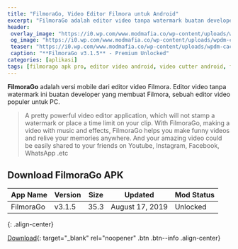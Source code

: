 ```yaml
---
title: "FilmoraGo, Video Editor Filmora untuk Android"
excerpt: "FilmoraGo adalah editor video tanpa watermark buatan developer yang membuat Filmora, sebuah editor video populer untuk PC"
header:
 overlay_image: "https://i0.wp.com/www.modmafia.co/wp-content/uploads/wpdm-cache/filmorago-900x0.png"
 og_image: "https://i0.wp.com/www.modmafia.co/wp-content/uploads/wpdm-cache/filmorago-900x0.png"
 teaser: "https://i0.wp.com/www.modmafia.co/wp-content/uploads/wpdm-cache/filmorago-900x0.png?resize=320,320"
 caption: "**FilmoraGo v3.1.5** - Premium Unlocked"
categories: [aplikasi]
tags: [filmorago apk pro, editor video android, video cutter android, filmora android]
---
```

**FilmoraGo** adalah versi mobile dari editor video Filmora. Editor video tanpa watermark ini buatan developer yang membuat Filmora, sebuah editor video populer untuk PC.

> A pretty powerful video editor application, which will not stamp a watermark or place a time limit on your clip. With FilmoraGo, making a video with music and effects, FilmoraGo helps you make funny videos and relive your memories anywhere. And your amazing video could be easily shared to your friends on Youtube, Instagram, Facebook, WhatsApp .etc

## Download FilmoraGo APK

|App Name|Version|Size|Updated|Mod Status|
|---|---|---|---|---|
|FilmoraGo|v3.1.5|35.3|August 17, 2019|Unlocked|
{: .align-center}

[Download](https://bit.ly/2lLU02D){: target="_blank" rel="noopener" .btn .btn--info .align-center}

